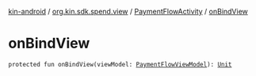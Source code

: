 [kin-android](../../index.md) / [org.kin.sdk.spend.view](../index.md) / [PaymentFlowActivity](index.md) / [onBindView](./on-bind-view.md)

# onBindView

`protected fun onBindView(viewModel: `[`PaymentFlowViewModel`](../../org.kin.base.viewmodel/-payment-flow-view-model/index.md)`): `[`Unit`](https://kotlinlang.org/api/latest/jvm/stdlib/kotlin/-unit/index.html)